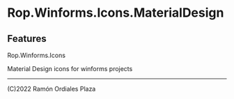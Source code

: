 ﻿# Rop.Winforms.Icons.MaterialDesign

Features
--------

Rop.Winforms.Icons

Material Design icons for winforms projects

 ------
 (C)2022 Ramón Ordiales Plaza
